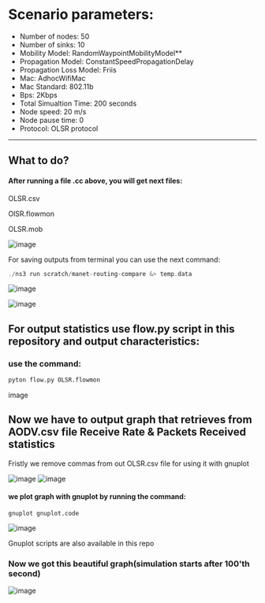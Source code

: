 
# Scenario parameters:

<ul>
  <li>Number of nodes: 50</li>
<li>Number of sinks: 10</li>
<li>Mobility Model: RandomWaypointMobilityModel** </li>
<li>Propagation Model: ConstantSpeedPropagationDelay</li>
<li>Propagation Loss Model: Friis</li>
<li>Mac: AdhocWifiMac</li>
<li>Mac Standard: 802.11b</li>
<li>Bps: 2Kbps</li>
<li>Total Simualtion Time: 200 seconds</li>
<li>Node speed: 20 m/s</li>
<li>Node pause time: 0</li>
<li>Protocol: OLSR protocol</li>
</ul>

<hr/>


## What to do?
#### After running a file .cc above, you will get next files: 

OLSR.csv

OlSR.flowmon

OLSR.mob

![image](https://user-images.githubusercontent.com/122405130/230540258-1d032177-a344-4d22-9e6f-f405d91fc67f.png)


For saving outputs from terminal you can use the next command:
```cpp
./ns3 run scratch/manet-routing-compare &> temp.data
```

![image](https://user-images.githubusercontent.com/122405130/224842757-d8f93835-8ecc-4a03-8d43-3af358d23b9c.png)

![image](https://user-images.githubusercontent.com/122405130/224843120-88d5ddb6-ef6a-46df-8742-d003ebfdc989.png)


## For output statistics use flow.py script in this repository and output characteristics:

### use the command: 
```python
pyton flow.py OLSR.flowmon
 ```

image

## Now we have to output graph that retrieves from AODV.csv file Receive Rate & Packets Received statistics

Fristly we remove commas from out OLSR.csv file for using it with gnuplot

![image](https://user-images.githubusercontent.com/122405130/224854479-bbd8cde3-f7e0-4b00-98b2-770e6ce9ecc6.png)
![image](https://user-images.githubusercontent.com/122405130/224855248-c6c75f16-8d5d-4383-94c9-8590de1e0009.png)
#### we plot graph with gnuplot by running the command:
```gnu
gnuplot gnuplot.code
```
![image](https://user-images.githubusercontent.com/122405130/224854580-827fe19f-8c8d-4ee6-9e19-e6625dec2b2e.png)

Gnuplot scripts are also available in this repo

### Now we got this beautiful graph(simulation starts after 100'th second)
![image](https://user-images.githubusercontent.com/122405130/224858052-3afde8fc-27e5-4e62-b0fc-f7f4ec6c2905.png)
<!--
[Duck Duck Go](https://duckduckgo.com "The best search engine for privacy")

<https://www.markdownguide.org>
<fake@example.com>


I love supporting the **[EFF](https://eff.org)**.
This is the *[Markdown Guide](https://www.markdownguide.org)*.
See the section on [`code`](#code).



-->

